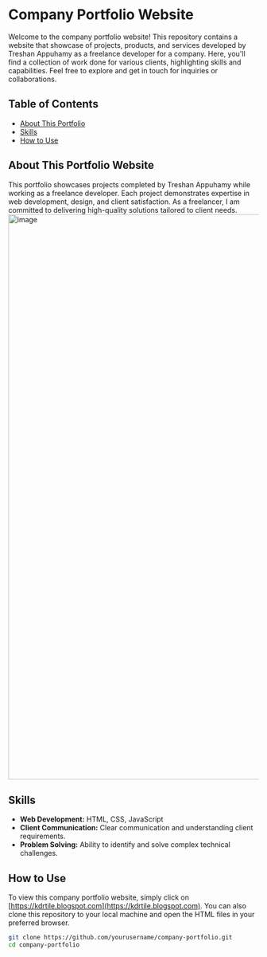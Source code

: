 # Company Portfolio Website

Welcome to the company portfolio website! This repository contains a website that showcase of projects, products, and services developed by Treshan Appuhamy as a freelance developer for a company. Here, you'll find a collection of work done for various clients, highlighting skills and capabilities. Feel free to explore and get in touch for inquiries or collaborations.

## Table of Contents

- [About This Portfolio](#about-this-portfolio)
- [Skills](#skills)
- [How to Use](#how-to-use)

## About This Portfolio Website

This portfolio showcases projects completed by Treshan Appuhamy while working as a freelance developer. Each project demonstrates expertise in web development, design, and client satisfaction. As a freelancer, I am committed to delivering high-quality solutions tailored to client needs.
<img width="1135" alt="image" src="https://github.com/treshanappuhamy/company.portfolio.website/assets/63277369/30770272-2abc-46bd-83a7-a36290b926f2">



## Skills

- **Web Development:** HTML, CSS, JavaScript
- **Client Communication:** Clear communication and understanding client requirements.
- **Problem Solving:** Ability to identify and solve complex technical challenges.

## How to Use

To view this company portfolio website, simply click on [https://kdrtile.blogspot.com](https://kdrtile.blogspot.com). You can also clone this repository to your local machine and open the HTML files in your preferred browser.

```bash
git clone https://github.com/yourusername/company-portfolio.git
cd company-portfolio

